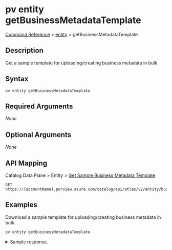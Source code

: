 # pv entity getBusinessMetadataTemplate
[Command Reference](../../../README.md#command-reference) > [entity](./main.md) > getBusinessMetadataTemplate

## Description
Get a sample template for uploading/creating business metadata in bulk.

## Syntax
```
pv entity getBusinessMetadataTemplate
```

## Required Arguments
*None*

## Optional Arguments
*None*

## API Mapping
Catalog Data Plane > Entity > [Get Sample Business Metadata Template](https://docs.microsoft.com/en-us/rest/api/purview/catalogdataplane/entity/get-sample-business-metadata-template)
```
GET https://{accountName}.purview.azure.com/catalog/api/atlas/v2/entity/businessmetadata/import/template
```

## Examples
Download a sample template for uploading/creating business metadata in bulk.
```powershell
pv entity getBusinessMetadataTemplate
```
<details><summary>Sample response.</summary>
<p>

```json
{
    "export": "/YOUR_CURRENT_DIRECTORY/export.csv",
    "status_code": 200
}
```
</p>
</details>
